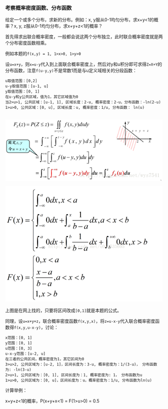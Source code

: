 ### 考察概率密度函数、分布函数

给定一个或多个分布，求新的分布。例如：x, y服从0-1均匀分布，求x+y<1的概率？x, y, z服从0-1均匀分布，求x+y+z<1的概率？

首先得求出联合概率密度，一般都会说这两个分布独立，此时联合概率密度就是两个分布密度函数相乘。

例如本题的`f(x,y) = 1, 1>x>0, 1>y>0`

设`u=x+y`，则`x=u-y`代入到上面联合概率密度上，然后对y和u积分即可求得`Z=X+Y`的分布函数，注意`f(u-y,y)`不是常数1而是与u定义域相关的分段函数：

```
u取值范围：[0,2]
u-y取值范围：[u-1, u]
y取值范围：[0, 1]
在u-y和y公共区域，值为1，其它区域值为0
当2>u>1, 公共区域：[u-1, 1], 区域长度：2-u, 概率密度：2-u，分布函数：-ln(2-u)
1>u>0, 公共区域：[0, u], 区域长度：u, 概率密度：1/u, 分布函数： ln(u)
```

​        ![img](assets/%E6%A6%82%E7%8E%87%E9%A2%98/image.png__thumbnail)      

![img](assets/%E6%A6%82%E7%8E%87%E9%A2%98/20170825172518866.png)

上图是在网上找的，只要将区间改成`[0,1]`就是本题的公式。

同理，设`u=x+y+z`，联合概率密度函数`f(x,y,x)`，将`z=u-x-y`代入联合概率密度函数得`f(x,y,u-x-y)`，讨论：

````
x范围：[0, 1]
y范围：[0, 1]
u范围：[0, 3]
u-x-y范围：[u-2, u]
在三者的公共区间，概率密度为1，其它区间为0
3>u>2, 公共区域为：[u-2, 1]，区间长度为：3-u, 概率密度为：1/(3-u)， 分布函数为: -ln(3-u)
2>u>1, 公共区域为：[0, 1], 区间长度为：1, 概率密度为: 1， 分布函数为u
1>u>0, 公共区域为：[0, u]，区间长度为：u，概率密度为：1/u, 分布函数为ln(u)
````

计算举例：

x+y+z<1的概率，P(x+y+x<1) = F(1>u>0) = 0.5

